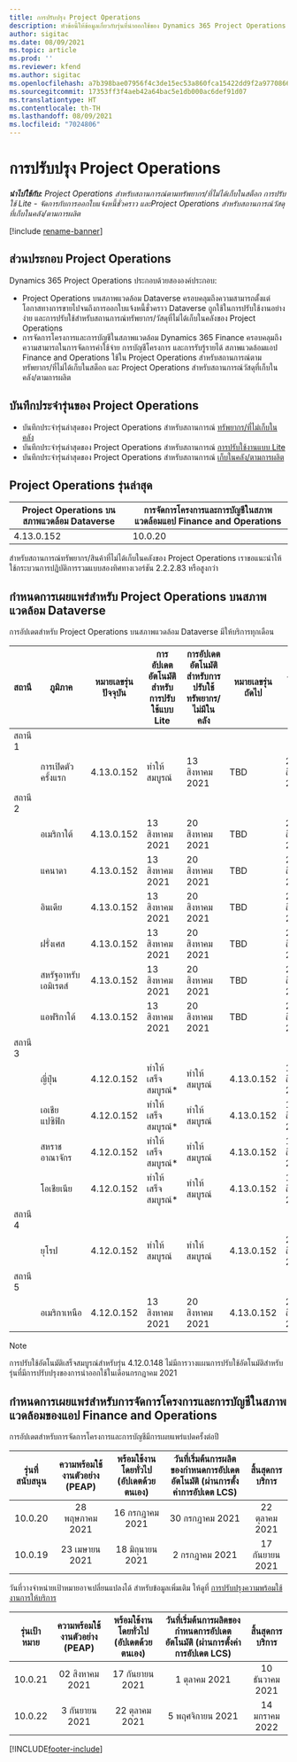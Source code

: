 ```yaml
---
title: การปรับปรุง Project Operations
description: หัวข้อนี้ให้ข้อมูลเกี่ยวกับรุ่นที่นำออกใช้ของ Dynamics 365 Project Operations
author: sigitac
ms.date: 08/09/2021
ms.topic: article
ms.prod: ''
ms.reviewer: kfend
ms.author: sigitac
ms.openlocfilehash: a7b398bae07956f4c3de15ec53a860fca15422dd9f2a977086669ebf2fcdb240
ms.sourcegitcommit: 17353ff3f4aeb42a64bac5e1db000ac6def91d07
ms.translationtype: HT
ms.contentlocale: th-TH
ms.lasthandoff: 08/09/2021
ms.locfileid: "7024806"
---
```

# <a name="project-operations-updates"></a>การปรับปรุง Project Operations

_**นำไปใช้กับ:** Project Operations สำหรับสถานการณ์ตามทรัพยากร/ที่ไม่ได้เก็บในสต็อก การปรับใช้ Lite - จัดการกับการออกใบแจ้งหนี้ชั่วคราว และProject Operations สำหรับสถานการณ์วัสดุที่เก็บในคลัง/ตามการผลิต_

[!include [rename-banner](~/includes/cc-data-platform-banner.md)]

## <a name="project-operations-components"></a>ส่วนประกอบ Project Operations

Dynamics 365 Project Operations ประกอบด้วยสององค์ประกอบ:

- Project Operations บนสภาพแวดล้อม Dataverse ครอบคลุมถึงความสามารถตั้งแต่โอกาสทางการขายไปจนถึงการออกใบแจ้งหนี้ชั่วคราว Dataverse ถูกใช้ในการปรับใช้งานอย่างง่าย และการปรับใช้สำหรับสถานการณ์ทรัพยากร/วัสดุที่ไม่ได้เก็บในคลังของ Project Operations
- การจัดการโครงการและการบัญชีในสภาพแวดล้อม Dynamics 365 Finance ครอบคลุมถึงความสามารถในการจัดการค่าใช้จ่าย การบัญชีโครงการ และการรับรู้รายได้ สภาพแวดล้อมแอป Finance and Operations ใช้ใน Project Operations สำหรับสถานการณ์ตามทรัพยากร/ที่ไม่ได้เก็บในสต็อก และ Project Operations สำหรับสถานการณ์วัสดุที่เก็บในคลัง/ตามการผลิต

## <a name="project-operations-release-notes"></a>บันทึกประจำรุ่นของ Project Operations
- บันทึกประจำรุ่นล่าสุดของ Project Operations สำหรับสถานการณ์ [ทรัพยากร/ที่ไม่เก็บในคลัง](whats-new-july-2021-resource-based.md)
- บันทึกประจำรุ่นล่าสุดของ Project Operations สำหรับสถานการณ์ [การปรับใช้งานแบบ Lite](../pro/whats-new/whats-new-july-2021-lite.md)
- บันทึกประจำรุ่นล่าสุดของ Project Operations สำหรับสถานการณ์ [เก็บในคลัง/ตามการผลิต](../prod-pma/whats-new/whats-new-jul-2021-stocked.md)

## <a name="project-operations-latest-version"></a>Project Operations รุ่นล่าสุด

| Project Operations บนสภาพแวดล้อม Dataverse | การจัดการโครงการและการบัญชีในสภาพแวดล้อมแอป Finance and Operations | 
| --- | --- |
| 4.13.0.152 | 10.0.20 |

สำหรับสถานการณ์ทรัพยากร/สินค้าที่ไม่ได้เก็บในคลังของ Project Operations เราขอแนะนำให้ใช้กระบวนการปฏิบัติการรวมแบบสองทิศทางเวอร์ชัน 2.2.2.83 หรือสูงกว่า

## <a name="release-schedule-for-project-operations-on-dataverse-environment"></a>กำหนดการเผยแพร่สำหรับ Project Operations บนสภาพแวดล้อม Dataverse

การอัปเดตสำหรับ Project Operations บนสภาพแวดล้อม Dataverse มีให้บริการทุกเดือน 

| สถานี | ภูมิภาค | หมายเลขรุ่นปัจจุบัน | การอัปเดตอัตโนมัติสำหรับการปรับใช้แบบ Lite | การอัปเดตอัตโนมัติสำหรับการปรับใช้ทรัพยากร/ไม่มีในคลัง | หมายเลขรุ่นถัดไป | รุ่นถัดไปมีให้ใช้งานทั่วไป |
|-----------|-----------------------|-----------------|--------------------|---------------------|---------------------|---------------------|
| สถานี 1 |   &nbsp;              |    &nbsp;       | &nbsp;             |      &nbsp;         |      &nbsp;         |      &nbsp;         |
|   &nbsp;  | การเปิดตัวครั้งแรก         |  4.13.0.152     | ทำให้สมบูรณ์           | 13 สิงหาคม 2021     | TBD                 | 27 สิงหาคม 2021     |
| สถานี 2 |   &nbsp;              |    &nbsp;       | &nbsp;             |      &nbsp;         |      &nbsp;         |      &nbsp;         |
|   &nbsp;  | อเมริกาใต้         |  4.13.0.152     | 13 สิงหาคม 2021    | 20 สิงหาคม 2021     | TBD                 | 27 สิงหาคม 2021     |
|    &nbsp; | แคนาดา                |  4.13.0.152     | 13 สิงหาคม 2021    | 20 สิงหาคม 2021     | TBD                 | 27 สิงหาคม 2021     |
|   &nbsp;  | อินเดีย                 |  4.13.0.152     | 13 สิงหาคม 2021    | 20 สิงหาคม 2021     | TBD                 | 27 สิงหาคม 2021     |
|   &nbsp;  | ฝรั่งเศส                |  4.13.0.152     | 13 สิงหาคม 2021    | 20 สิงหาคม 2021     | TBD                 | 27 สิงหาคม 2021     |
|   &nbsp;  | สหรัฐอาหรับเอมิเรตส์  |  4.13.0.152     | 13 สิงหาคม 2021    | 20 สิงหาคม 2021     | TBD                 | 27 สิงหาคม 2021     |
|   &nbsp;  | แอฟริกาใต้          |  4.13.0.152     | 13 สิงหาคม 2021    | 20 สิงหาคม 2021     | TBD                 | 27 สิงหาคม 2021     |
| สถานี 3 |      &nbsp;           |     &nbsp;      |     &nbsp;         |      &nbsp;         |      &nbsp;         |      &nbsp;         |
|   &nbsp;  | ญี่ปุ่น                 |  4.12.0.152     | ทำให้เสร็จสมบูรณ์*          | ทำให้สมบูรณ์            | 4.13.0.152          | 13 สิงหาคม 2021     |
|   &nbsp;  | เอเชียแปซิฟิก          |  4.12.0.152     | ทำให้เสร็จสมบูรณ์*          | ทำให้สมบูรณ์            | 4.13.0.152          | 13 สิงหาคม 2021     |
|   &nbsp;  | สหราชอาณาจักร         |  4.12.0.152     | ทำให้เสร็จสมบูรณ์*          | ทำให้สมบูรณ์            | 4.13.0.152          | 13 สิงหาคม 2021     |
|   &nbsp;  | โอเชียเนีย               |  4.12.0.152     | ทำให้เสร็จสมบูรณ์*          | ทำให้สมบูรณ์            | 4.13.0.152          | 13 สิงหาคม 2021     |
| สถานี 4 |     &nbsp;            |     &nbsp;      |     &nbsp;         |      &nbsp;         |      &nbsp;         |      &nbsp;         |
|   &nbsp;  | ยุโรป                |  4.12.0.152     | ทำให้สมบูรณ์           | ทำให้สมบูรณ์            | 4.13.0.152          | 20 สิงหาคม 2021     |
| สถานี 5 |     &nbsp;            |     &nbsp;      |     &nbsp;         |      &nbsp;         |      &nbsp;         |      &nbsp;         |
|   &nbsp;  | อเมริกาเหนือ         |  4.12.0.152     | 13 สิงหาคม 2021    | 20 สิงหาคม 2021     | 4.13.0.152          | 27 สิงหาคม 2021     |


> [!NOTE]
> การปรับใช้อัตโนมัติเสร็จสมบูรณ์สำหรับรุ่น 4.12.0.148 ไม่มีการวางแผนการปรับใช้อัตโนมัติสำหรับรุ่นที่มีการปรับปรุงของการนำออกใช้ในเดือนกรกฎาคม 2021

## <a name="release-schedule-for-project-management-and-accounting-in-the-finance-and-operations-apps-environment"></a>กำหนดการเผยแพร่สำหรับการจัดการโครงการและการบัญชีในสภาพแวดล้อมของแอป Finance and Operations

การอัปเดตสำหรับการจัดการโครงการและการบัญชีมีการเผยแพร่แปดครั้งต่อปี

|          รุ่นที่สนับสนุน          | ความพร้อมใช้งานตัวอย่าง (PEAP) | พร้อมใช้งานโดยทั่วไป (อัปเดตด้วยตนเอง) | วันที่เริ่มต้นการผลิตของกำหนดการอัปเดตอัตโนมัติ (ผ่านการตั้งค่าการอัปเดต LCS) |   สิ้นสุดการบริการ   |
|:-------------------------:|:---------------------------:|:---------------------------------:|:--------------------------------------------------------------------:|:------------------:|
|          10.0.20          |         28 พฤษภาคม 2021        |           16 กรกฎาคม 2021           |                             30 กรกฎาคม 2021                             |  22 ตุลาคม 2021  |
|          10.0.19          |        23 เมษายน 2021       |            18 มิถุนายน 2021           |                             2 กรกฎาคม 2021                             | 17 กันยายน 2021 |



วันที่วางจำหน่ายเป้าหมายอาจเปลี่ยนแปลงได้ สำหรับข้อมูลเพิ่มเติม ให้ดูที่ [การปรับปรุงความพร้อมใช้งานการให้บริการ](/dynamics365/fin-ops-core/fin-ops/get-started/public-preview-releases?toc=%2fdynamics365%2ffinance%2ftoc.json)

|          รุ่นเป้าหมาย          | ความพร้อมใช้งานตัวอย่าง (PEAP) | พร้อมใช้งานโดยทั่วไป (อัปเดตด้วยตนเอง) | วันที่เริ่มต้นการผลิตของกำหนดการอัปเดตอัตโนมัติ (ผ่านการตั้งค่าการอัปเดต LCS) |   สิ้นสุดการบริการ   |
|:-------------------------:|:---------------------------:|:---------------------------------:|:--------------------------------------------------------------------:|:------------------:|
|          10.0.21          |         02 สิงหาคม 2021     |           17 กันยายน 2021      |                             1 ตุลาคม 2021                           |  10 ธันวาคม 2021  |
|          10.0.22          |      3 กันยายน 2021      |          22 ตุลาคม 2021         |                           5 พฤศจิกายน 2021                           |  14 มกราคม 2022  |

[!INCLUDE[footer-include](../includes/footer-banner.md)]

